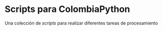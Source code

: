 # Scripts para ColombiaPython

Una colección de _scripts_ para realizar diferentes tareas de procesamiento
